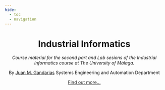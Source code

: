 ```yaml
---
hide:
  - toc 
  - navigation
---
```


<center>

# Industrial Informatics

*Course material for the second part and Lab sesions of the Industrial Informatics course at The University of Málaga.* 

By [Juan M. Gandarias](https://jmgandarias.com) 
Systems Engineering and Automation Department

[Find out more...](./about/README.md)

</center>